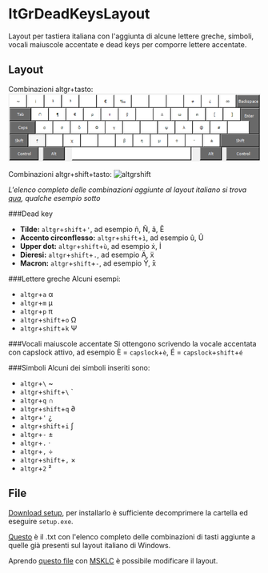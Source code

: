 # ItGrDeadKeysLayout
Layout per tastiera italiana con l'aggiunta di alcune lettere greche, simboli, vocali maiuscole accentate e dead keys per comporre lettere accentate.

## Layout
Combinazioni altgr+tasto: 
![altgr](https://github.com/sarabartoli/ItGrDeadKeysLayout/blob/main/atgr.png)

Combinazioni altgr+shift+tasto: 
![altgrshift](https://github.com/sarabartoli/ItGrDeadKeysLayout/blob/main/atgr+shift.png)

*L'elenco completo delle combinazioni aggiunte al layout italiano si trova [qua](../blob/master/combinazioni.txt), qualche esempio sotto*

###Dead key
* **Tilde:** `altgr`+`shift`+`'`, ad esempio ñ, Ñ, ã, Ẽ
* **Accento circonflesso:** `altgr`+`shift`+`ì`, ad esempio û, Û
* **Upper dot:** `altgr`+`shift`+`ù`, ad esempio ẋ, İ
* **Dieresi:** `altgr`+`shift`+`.`, ad esempio Ä, ẍ
* **Macron:** `altgr`+`shift`+`-`, ad esempio Ȳ, ̄x

###Lettere greche
Alcuni esempi:
* `altgr`+`a` α
* `altgr`+`m` μ
* `altgr`+`p` π
* `altgr`+`shift`+`o` Ω
* `altgr`+`shift`+`k` Ψ

###Vocali maiuscole accentate
Si ottengono scrivendo la vocale accentata con capslock attivo, ad esempio È = `capslock`+`è`, É = `capslock`+`shift`+`é`

###Simboli
Alcuni dei simboli inseriti sono:
* `altgr`+`\` ~
* `altgr`+`shift`+`\` `
* `altgr`+`q` ∩
* `altgr`+`shift`+`q` ∂
* `altgr`+`'` ¿
* `altgr`+`shift`+`i` ∫ 
* `altgr`+`-` ±
* `altgr`+`.` ·
* `altgr`+`,` ÷
* `altgr`+`shift`+`,` ×
* `altgr`+`2` ²

## File
[Download setup](https://github.com/sarabartoli/ItGrDeadKeysLayout/tree/main/setup), per installarlo è sufficiente decomprimere la cartella ed eseguire `setup.exe`.

[Questo](../blob/master/combinazioni.txt) è il .txt con l'elenco completo delle combinazioni di tasti aggiunte a quelle già presenti sul layout italiano di Windows.

Aprendo [questo file](../blob/master/sorgente.klc) con [MSKLC](https://www.microsoft.com/en-us/download/details.aspx?id=102134) è possibile modificare il layout.
